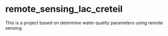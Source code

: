 # remote_sensing_lac_creteil
 This is a project based on determine water quality parameters using remote sensing.
